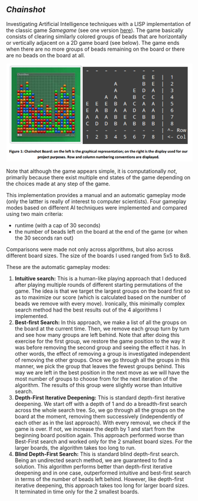 *Chainshot*
---
Investigating Artificial Intelligence techniques with a LISP implementation of the classic game *Samegame* (see one version [here](http://www.oopixel.com/games/samegame/)). The game basically consists of clearing similarly colored groups of beads that are horizontally or vertically adjacent on a 2D game board (see below). The game ends when there are no more groups of beads remaining on the board or there are no beads on the board at all.

![Screenshot](chainshot.png)

Note that although the game appears simple, it is computationally *not*, primarily because there exist multiple end states of the game depending on the choices made at any step of the game.

This implementation provides a manual and an automatic gameplay mode (only the lattter is really of interest to computer scientists). Four gameplay modes based on different AI techniques were implemented and compared using two main criteria:

* runtime (with a cap of 30 seconds)
* the number of beads left on the board at the end of the game (or when the 30 seconds ran out)

Comparisons were made not only across algorithms, but also across different board sizes. The size of the boards I used ranged from 5x5 to 8x8.

These are the automatic gameplay modes:

1. **Intuitive search:** This is a human-like playing approach that I deduced after playing multiple rounds of different starting permutations of the game. The idea is that we target the largest groups on the board first so as to maximize our score (which is calculated based on the number of beads we remove with every move). Ironically, this minimally complex search method had the best results out of the 4 algorithms I implemented.
2. **Best-first Search:** In this approach, we make a list of all the groups on the board at the current time. Then, we remove each group turn by turn and see how many groups are left behind. Note that after doing this exercise for the first group, we restore the game position to the way it was before removing the second group and seeing the effect it has. In other words, the effect of removing a group is investigated independent of removing the other groups. Once we go through all the groups in this manner, we pick the group that leaves the fewest groups behind. This way we are left in the best position in the next move as we will have the most number of groups to choose from for the next iteration of the algorithm. The results of this group were slightly worse than Intuitive search.
3. **Depth-First Iterative Deepening:** This is standard depth-first iterative deepening. We start off with a depth of 1 and do a breadth-first search across the whole search tree. So, we go through all the groups on the board at the moment, removing them successively (independently of each other as in the last approach). With every removal, we check if the game is over. If not, we increase the depth by 1 and start from the beginning board position again. This approach performed worse than Best-First search and worked only for the 2 smallest board sizes. For the larger boards, the algorithm takes too long to run.
4. **Blind Depth-First Search:** This is standard blind depth-first search. Being an undirected search method, we are guaranteed to find a solution. This algorithm performs better than depth-first iterative deepening and in one case, outperformed intuitive and best-first search in terms of the number of beads left behind. However, like depth-first iterative deepening, this approach takes too long for larger board sizes. It terminated in time only for the 2 smallest boards.
